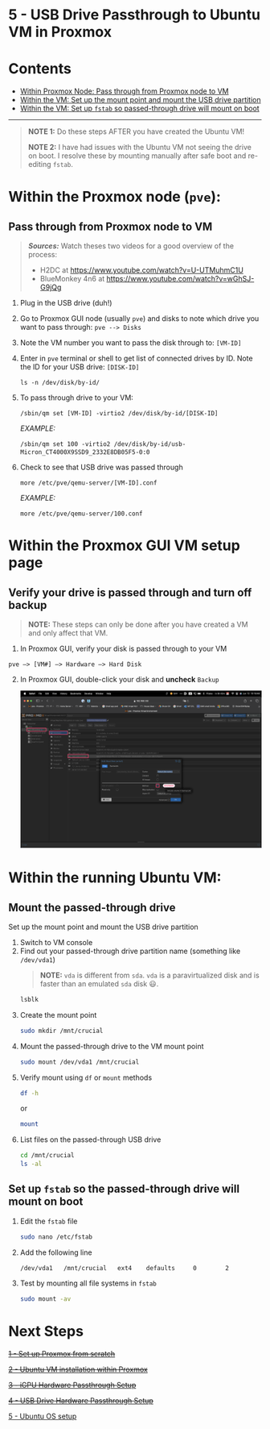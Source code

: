 
5 - USB Drive Passthrough to Ubuntu VM in Proxmox
===================================================

# Contents
  - [Within Proxmox Node: Pass through from Proxmox node to VM](#within-proxmox-node-psss-through-from-proxmox-node-to-vm)
  - [Within the VM: Set up the mount point and mount the USB drive partition](#within-the-vm-set-up-the-mount-point-and-ount-the-usb-drive-partition)
  - [Within the VM:  Set up `fstab` so passed-through drive will mount on boot](#within-the-vm--set-up-fstab-so-passed-through-drive-will-mount-on-boot)
----
>
> **NOTE 1:** Do these steps AFTER you have created the Ubuntu VM!
>
> **NOTE 2:** I have had issues with the Ubuntu VM not seeing the drive on boot. I resolve these by mounting manually after safe boot and re-editing `fstab`.
>>


# Within the Proxmox node (`pve`):
## Pass through from Proxmox node to VM

> ***Sources:*** Watch theses two videos for a good overview of the process:
> - H2DC at https://www.youtube.com/watch?v=U-UTMuhmC1U
> - BlueMonkey 4n6 at https://www.youtube.com/watch?v=wGhSJ-G9jQg
1. Plug in the USB drive (duh!)
2. Go to Proxmox GUI node (usually `pve`) and disks to note which drive you want to pass through: `pve --> Disks`
3. Note the VM number you want to pass the disk through to: `[VM-ID]`
4. Enter in `pve` terminal or shell to get list of connected drives by ID. Note the ID for your USB drive: `[DISK-ID]`
   ```shell
   ls -n /dev/disk/by-id/
   ```
5. To pass through drive to your VM:
   ```shell
   /sbin/qm set [VM-ID] -virtio2 /dev/disk/by-id/[DISK-ID]
   ```

   *EXAMPLE:*
   ```shell
   /sbin/qm set 100 -virtio2 /dev/disk/by-id/usb-Micron_CT4000X9SSD9_2332E8DB05F5-0:0
   ```
   
6. Check to see that USB drive was passed through
   ```shell
   more /etc/pve/qemu-server/[VM-ID].conf
   ```

   *EXAMPLE:*
   ```shell
   more /etc/pve/qemu-server/100.conf
   ```

  
# Within the Proxmox GUI VM setup page
## Verify your drive is passed through and turn off backup
> **NOTE:** These steps can only be done after you have created a VM and only affect that VM.
>

1. In Proxmox GUI, verify your disk is passed through to your VM
```
pve —> [VM#] —> Hardware —> Hard Disk
```
2. In Proxmox GUI, double-click your disk and **uncheck** `Backup`

   ![images](images/USB-drive-passthrough-backup-off.png)

# Within the running Ubuntu VM:
## Mount the passed-through drive
Set up the mount point and mount the USB drive partition
1. Switch to VM console
2. Find out your passed-through drive partition name (something like `/dev/vda1`)
   > **NOTE:** `vda` is different from `sda`. `vda` is a paravirtualized disk and is faster than an emulated `sda` disk 😃.
   ```sh
   lsblk
   ```
3. Create the mount point 
   ```sh
   sudo mkdir /mnt/crucial
   ```
4. Mount the passed-through drive to the VM mount point
   ```sh
   sudo mount /dev/vda1 /mnt/crucial
   ```
5. Verify mount using `df` or `mount` methods
   ```sh
   df -h
   ```
   or
      ```sh
   mount
   ```
6. List files on the passed-through USB drive
   ```sh
   cd /mnt/crucial
   ls -al
   ``` 
## Set up `fstab` so the passed-through drive will mount on boot
1. Edit the `fstab` file
   ```sh
   sudo nano /etc/fstab
   ```
2. Add the following line
   ```EditorConfig
   /dev/vda1   /mnt/crucial   ext4    defaults     0        2
   ```
3. Test by mounting all file systems in `fstab`
   ```sh
   sudo mount -av
   ```
# Next Steps

~~[1 - Set up Proxmox from scratch](1%20-%20Proxmox%20Setup.md)~~

~~[2 - Ubuntu VM installation within Proxmox](2%20-%20Ubuntu%20VM%20Installation%20within%20Proxmox.md)~~

~~[3 - iGPU Hardware Passthrough Setup](3%20-%20iGPU%20Hardware%20Passthrough%20Setup.md)~~

~~[4 - USB Drive Hardware Passthrough Setup](4%20-%20USB%20Drive%20Hardware%20Passthrough%20Setup.md)~~

[5 - Ubuntu OS setup](5%20-%20Ubuntu%20OS%20Setup.md)
